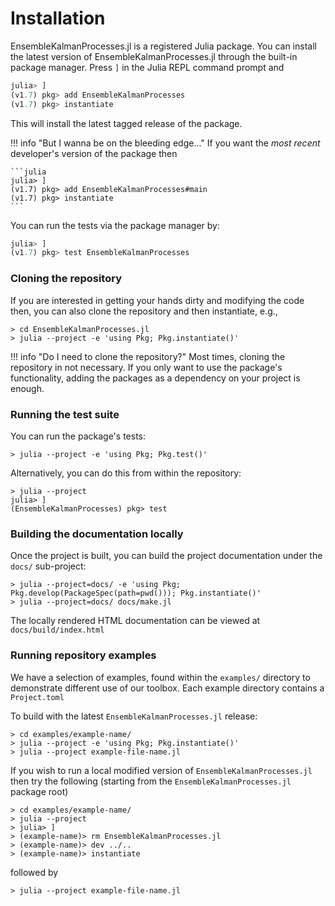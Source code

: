 # Installation

EnsembleKalmanProcesses.jl is a registered Julia package. You can install the latest version
of EnsembleKalmanProcesses.jl through the built-in package manager. Press `]` in the Julia REPL
command prompt and

```julia
julia> ]
(v1.7) pkg> add EnsembleKalmanProcesses
(v1.7) pkg> instantiate
```

This will install the latest tagged release of the package.

!!! info "But I wanna be on the bleeding edge..."
    If you want the *most recent* developer's version of the package then
    
    ```julia
    julia> ]
    (v1.7) pkg> add EnsembleKalmanProcesses#main
    (v1.7) pkg> instantiate
    ```
    
You can run the tests via the package manager by:

```julia
julia> ]
(v1.7) pkg> test EnsembleKalmanProcesses
```

### Cloning the repository

If you are interested in getting your hands dirty and modifying the code then, you can also
clone the repository and then instantiate, e.g.,

```
> cd EnsembleKalmanProcesses.jl
> julia --project -e 'using Pkg; Pkg.instantiate()'
```

!!! info "Do I need to clone the repository?"
    Most times, cloning the repository in not necessary. If you only want to use the package's
    functionality, adding the packages as a dependency on your project is enough.

### Running the test suite

You can run the package's tests:

```
> julia --project -e 'using Pkg; Pkg.test()'
```
Alternatively, you can do this from within the repository:
```
> julia --project
julia> ]
(EnsembleKalmanProcesses) pkg> test
```

### Building the documentation locally

Once the project is built, you can build the project documentation under the `docs/` sub-project:

```
> julia --project=docs/ -e 'using Pkg; Pkg.develop(PackageSpec(path=pwd())); Pkg.instantiate()'
> julia --project=docs/ docs/make.jl
```

The locally rendered HTML documentation can be viewed at `docs/build/index.html`

### Running repository examples

We have a selection of examples, found within the `examples/` directory to demonstrate different use of our toolbox.
Each example directory contains a `Project.toml`

To build with the latest `EnsembleKalmanProcesses.jl` release:
```
> cd examples/example-name/
> julia --project -e 'using Pkg; Pkg.instantiate()'
> julia --project example-file-name.jl
```
If you wish to run a local modified version of `EnsembleKalmanProcesses.jl` then try the following (starting from the `EnsembleKalmanProcesses.jl` package root)
```
> cd examples/example-name/
> julia --project 
> julia> ]
> (example-name)> rm EnsembleKalmanProcesses.jl
> (example-name)> dev ../..
> (example-name)> instantiate
```
followed by
```
> julia --project example-file-name.jl
```
